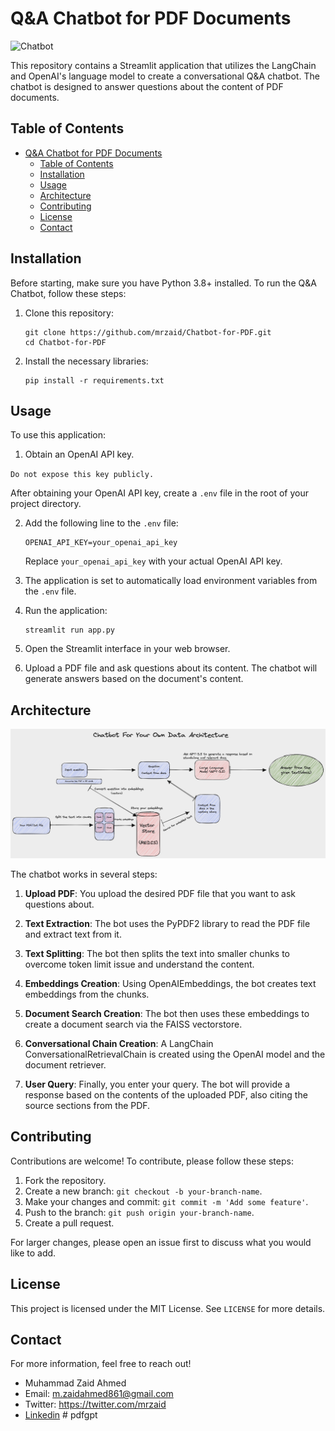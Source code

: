 # Q&A Chatbot for PDF Documents

![Chatbot](https://miro.medium.com/v2/resize:fit:1400/0*Iy9LzhTAPht6ghwU.png)

This repository contains a Streamlit application that utilizes the LangChain and OpenAI's language model to create a conversational Q&A chatbot. The chatbot is designed to answer questions about the content of PDF documents.

## Table of Contents

- [Q&A Chatbot for PDF Documents](#qa-chatbot-for-pdf-documents)
  - [Table of Contents](#table-of-contents)
  - [Installation](#installation)
  - [Usage](#usage)
  - [Architecture](#architecture)
  - [Contributing](#contributing)
  - [License](#license)
  - [Contact](#contact)

## Installation

Before starting, make sure you have Python 3.8+ installed. To run the Q&A Chatbot, follow these steps:

1. Clone this repository:

   ```
   git clone https://github.com/mrzaid/Chatbot-for-PDF.git
   cd Chatbot-for-PDF
   ```

2. Install the necessary libraries:

   ```
   pip install -r requirements.txt
   ```

## Usage

To use this application:

1. Obtain an OpenAI API key.

`Do not expose this key publicly.`

After obtaining your OpenAI API key, create a `.env` file in the root of your project directory.

2. Add the following line to the `.env` file:

   ```
   OPENAI_API_KEY=your_openai_api_key
   ```

   Replace `your_openai_api_key` with your actual OpenAI API key.

3. The application is set to automatically load environment variables from the `.env` file.

4. Run the application:

   ```
   streamlit run app.py
   ```

5. Open the Streamlit interface in your web browser.

6. Upload a PDF file and ask questions about its content. The chatbot will generate answers based on the document's content.

## Architecture

![Architecture Diagram](Architecture.png)

The chatbot works in several steps:

1. **Upload PDF**: You upload the desired PDF file that you want to ask questions about.

2. **Text Extraction**: The bot uses the PyPDF2 library to read the PDF file and extract text from it.

3. **Text Splitting**: The bot then splits the text into smaller chunks to overcome token limit issue and understand the content.

4. **Embeddings Creation**: Using OpenAIEmbeddings, the bot creates text embeddings from the chunks.

5. **Document Search Creation**: The bot then uses these embeddings to create a document search via the FAISS vectorstore.

6. **Conversational Chain Creation**: A LangChain ConversationalRetrievalChain is created using the OpenAI model and the document retriever.

7. **User Query**: Finally, you enter your query. The bot will provide a response based on the contents of the uploaded PDF, also citing the source sections from the PDF.

## Contributing

Contributions are welcome! To contribute, please follow these steps:

1. Fork the repository.
2. Create a new branch: `git checkout -b your-branch-name`.
3. Make your changes and commit: `git commit -m 'Add some feature'`.
4. Push to the branch: `git push origin your-branch-name`.
5. Create a pull request.

For larger changes, please open an issue first to discuss what you would like to add.

## License

This project is licensed under the MIT License. See `LICENSE` for more details.

## Contact

For more information, feel free to reach out!

- Muhammad Zaid Ahmed
- Email: m.zaidahmed861@gmail.com
- Twitter: https://twitter.com/mrzaid
- [Linkedin](https://www.linkedin.com/in/muhammadzaidahmed/)
#   p d f g p t 
 
 